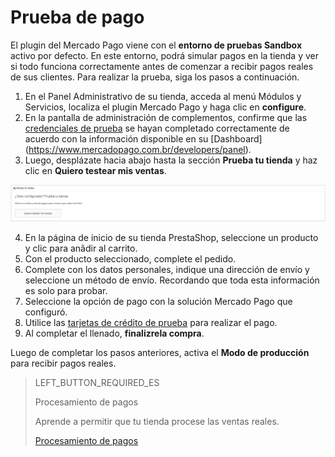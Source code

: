 # Prueba de pago
 
El plugin del Mercado Pago viene con el **entorno de pruebas Sandbox** activo por defecto. En este entorno, podrá simular pagos en la tienda y ver si todo funciona correctamente antes de comenzar a recibir pagos reales de sus clientes. Para realizar la prueba, siga los pasos a continuación.
 
1. En el Panel Administrativo de su tienda, acceda al menú Módulos y Servicios, localiza el plugin Mercado Pago y haga clic en **configure**.
2. En la pantalla de administración de complementos, confirme que las [credenciales de prueba](https://www.mercadopago[FAKER][URL][DOMAIN]/developers/es/guides/resources/credentials) se hayan completado correctamente de acuerdo con la información disponible en su [Dashboard] (https://www.mercadopago.com.br/developers/panel).
3. Luego, desplázate hacia abajo hasta la sección **Prueba tu tienda** y haz clic en **Quiero testear mis ventas**.
 
![Prueba de pagos](/images/prestashop/teste_pagto_es.png)

4. En la página de inicio de su tienda PrestaShop, seleccione un producto y clic para anãdir al carrito.
5. Con el producto seleccionado, complete el pedido.
6. Complete con los datos personales, indique una dirección de envío y seleccione un método de envío. Recordando que toda esta información es solo para probar.
7. Seleccione la opción de pago con la solución Mercado Pago que configuró.
8. Utilice las [tarjetas de crédito de prueba](https://www.mercadopago.[FAKER][URL][DOMAIN]/developers/en/guides/resources/localization/local-cards) para realizar el pago.
9. Al completar el llenado, **finalizrela compra**.
 
Luego de completar los pasos anteriores, activa el **Modo de producción** para recibir pagos reales.
 
> LEFT_BUTTON_REQUIRED_ES
>
> Procesamiento de pagos
>
> Aprende a permitir que tu tienda procese las ventas reales.
>
> [Procesamiento de pagos](https://www.mercadopago[FAKER][URL][DOMAIN]/developers/es/guides/plugins/prestashop/receive-payments)